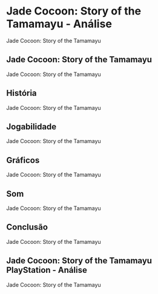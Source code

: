 ---
---

# Jade Cocoon: Story of the Tamamayu - Análise

Jade Cocoon: Story of the Tamamayu

## Jade Cocoon: Story of the Tamamayu

Jade Cocoon: Story of the Tamamayu

## História

Jade Cocoon: Story of the Tamamayu

## Jogabilidade

Jade Cocoon: Story of the Tamamayu

## Gráficos

Jade Cocoon: Story of the Tamamayu

## Som

Jade Cocoon: Story of the Tamamayu

## Conclusão

Jade Cocoon: Story of the Tamamayu

## Jade Cocoon: Story of the Tamamayu PlayStation - Análise

Jade Cocoon: Story of the Tamamayu
